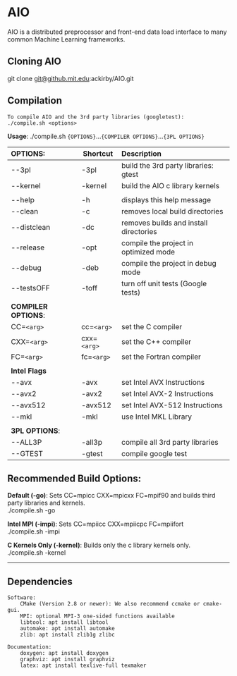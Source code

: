 # AIO
AIO is a distributed preprocessor and front-end data load interface to many common Machine Learning frameworks.

## Cloning AIO
  git clone git@github.mit.edu:ackirby/AIO.git
  
## Compilation
    To compile AIO and the 3rd party libraries (googletest):  
    ./compile.sh <options>

**Usage**: ./compile.sh `{OPTIONS}`...`{COMPILER OPTIONS}`...`{3PL OPTIONS}`  

| OPTIONS:             | Shortcut    | Description                                        |
|:---------------------|-------------|:---------------------------------------------------|
| --3pl                | -3pl        | build the 3rd party libraries: gtest               |
| --kernel             | -kernel     | build the AIO c library kernels                    |
|                      |             |                                                    |
| --help               | -h          | displays this help message                         |
| --clean              | -c          | removes local build directories                    |
| --distclean          | -dc         | removes builds and install directories             |
| --release            | -opt        | compile the project in optimized mode              |
| --debug              | -deb        | compile the project in debug mode                  |
| --testsOFF           | -toff       | turn off unit tests (Google tests)                 |
|                      |             |                                                    |
| **COMPILER OPTIONS**:|             |                                                    |
| CC=`<arg>`           | cc=`<arg>`  | set the C compiler                                 |
| CXX=`<arg>`          | cxx=`<arg>` | set the C++ compiler                               |
| FC=`<arg>`           | fc=`<arg>`  | set the Fortran compiler                           |
|                      |             |                                                    |
| **Intel Flags**      |             |                                                    |
| --avx                | -avx        | set Intel AVX Instructions                         |
| --avx2               | -avx2       | set Intel AVX-2 Instructions                       |
| --avx512             | -avx512     | set Intel AVX-512 Instructions                     |
| --mkl                | -mkl        | use Intel MKL Library                              |
|                      |             |                                                    |
| **3PL OPTIONS**:     |             |                                                    |
| --ALL3P              | -all3p      | compile all 3rd party libraries                    |
| --GTEST              | -gtest      | compile google test                                |

## Recommended Build Options:
**Default (-go)**: Sets CC=mpicc CXX=mpicxx FC=mpif90 and builds third party libraries and kernels.  
    ./compile.sh -go

**Intel MPI (-impi)**: Sets CC=mpiicc CXX=mpiicpc FC=mpiifort  
    ./compile.sh -impi
    
**C Kernels Only (-kernel)**: Builds only the c library kernels only.  
    ./compile.sh -kernel
    
---
## Dependencies
    Software:
        CMake (Version 2.8 or newer): We also recommend ccmake or cmake-gui.
        MPI: optional MPI-3 one-sided functions available
        libtool: apt install libtool
        automake: apt install automake
        zlib: apt install zlib1g zlibc
        
    Documentation:
        doxygen: apt install doxygen
        graphviz: apt install graphviz
        latex: apt install texlive-full texmaker
